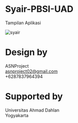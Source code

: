 # Syair-PBSI-UAD

Tampilan Aplikasi

![syair](https://user-images.githubusercontent.com/49858542/89148245-75158c80-d583-11ea-8762-be53b14a9d14.jpg)

# Design by

ASNProject<br />
asnproject02@gmail.com<br />
+6287837964394<br />

# Supported by

Universitas Ahmad Dahlan<br />
Yogyakarta<br />
